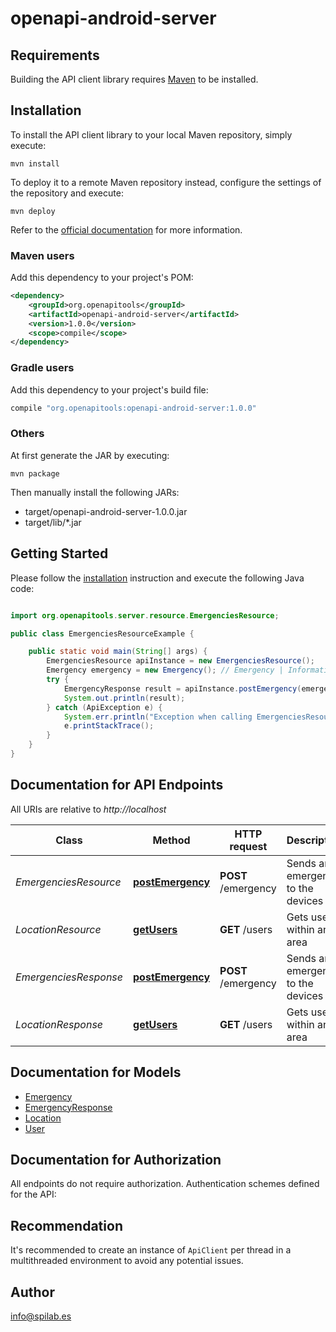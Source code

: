 # openapi-android-server

## Requirements

Building the API client library requires [Maven](https://maven.apache.org/) to be installed.

## Installation

To install the API client library to your local Maven repository, simply execute:

```shell
mvn install
```

To deploy it to a remote Maven repository instead, configure the settings of the repository and execute:

```shell
mvn deploy
```

Refer to the [official documentation](https://maven.apache.org/plugins/maven-deploy-plugin/usage.html) for more information.

### Maven users

Add this dependency to your project's POM:

```xml
<dependency>
    <groupId>org.openapitools</groupId>
    <artifactId>openapi-android-server</artifactId>
    <version>1.0.0</version>
    <scope>compile</scope>
</dependency>
```

### Gradle users

Add this dependency to your project's build file:

```groovy
compile "org.openapitools:openapi-android-server:1.0.0"
```

### Others

At first generate the JAR by executing:

    mvn package

Then manually install the following JARs:

* target/openapi-android-server-1.0.0.jar
* target/lib/*.jar

## Getting Started

Please follow the [installation](#installation) instruction and execute the following Java code:

```java

import org.openapitools.server.resource.EmergenciesResource;

public class EmergenciesResourceExample {

    public static void main(String[] args) {
        EmergenciesResource apiInstance = new EmergenciesResource();
        Emergency emergency = new Emergency(); // Emergency | Information about the emergency
        try {
            EmergencyResponse result = apiInstance.postEmergency(emergency);
            System.out.println(result);
        } catch (ApiException e) {
            System.err.println("Exception when calling EmergenciesResource#postEmergency");
            e.printStackTrace();
        }
    }
}

```

## Documentation for API Endpoints

All URIs are relative to *http://localhost*

Class | Method | HTTP request | Description
------------ | ------------- | ------------- | -------------
*EmergenciesResource* | [**postEmergency**](docs/EmergenciesResource.md#postEmergency) | **POST** /emergency | Sends an emergency to the devices
*LocationResource* | [**getUsers**](docs/LocationResource.md#getUsers) | **GET** /users | Gets users within an area
*EmergenciesResponse* | [**postEmergency**](docs/EmergenciesResponse.md#postEmergency) | **POST** /emergency | Sends an emergency to the devices
*LocationResponse* | [**getUsers**](docs/LocationResponse.md#getUsers) | **GET** /users | Gets users within an area


## Documentation for Models

 - [Emergency](docs/Emergency.md)
 - [EmergencyResponse](docs/EmergencyResponse.md)
 - [Location](docs/Location.md)
 - [User](docs/User.md)


## Documentation for Authorization

All endpoints do not require authorization.
Authentication schemes defined for the API:

## Recommendation

It's recommended to create an instance of `ApiClient` per thread in a multithreaded environment to avoid any potential issues.

## Author

info@spilab.es

